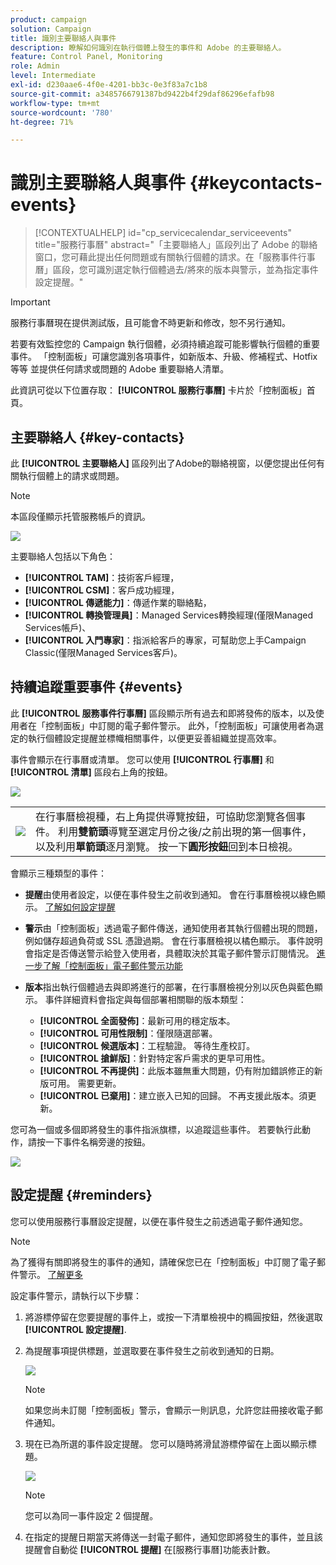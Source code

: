 ```yaml
---
product: campaign
solution: Campaign
title: 識別主要聯絡人與事件
description: 瞭解如何識別在執行個體上發生的事件和 Adobe 的主要聯絡人。
feature: Control Panel, Monitoring
role: Admin
level: Intermediate
exl-id: d230aae6-4f0e-4201-bb3c-0e3f83a7c1b8
source-git-commit: a3485766791387bd9422b4f29daf86296efafb98
workflow-type: tm+mt
source-wordcount: '780'
ht-degree: 71%

---
```


# 識別主要聯絡人與事件 {#keycontacts-events}

>[!CONTEXTUALHELP]
>id="cp_servicecalendar_serviceevents"
>title="服務行事曆"
>abstract="「主要聯絡人」區段列出了 Adobe 的聯絡窗口，您可藉此提出任何問題或有關執行個體的請求。在「服務事件行事曆」區段，您可識別選定執行個體過去/將來的版本與警示，並為指定事件設定提醒。"

>[!IMPORTANT]
>
>服務行事曆現在提供測試版，且可能會不時更新和修改，恕不另行通知。

若要有效監控您的 Campaign 執行個體，必須持續追蹤可能影響執行個體的重要事件。 「控制面板」可讓您識別各項事件，如新版本、升級、修補程式、Hotfix 等等 並提供任何請求或問題的 Adobe 重要聯絡人清單。

此資訊可從以下位置存取： **[!UICONTROL 服務行事曆]** 卡片於「控制面板」首頁。

## 主要聯絡人 {#key-contacts}

此 **[!UICONTROL 主要聯絡人]** 區段列出了Adobe的聯絡視窗，以便您提出任何有關執行個體上的請求或問題。

>[!NOTE]
>
>本區段僅顯示托管服務帳戶的資訊。

![](assets/service-events-contacts.png)

主要聯絡人包括以下角色：

* **[!UICONTROL TAM]**：技術客戶經理，
* **[!UICONTROL CSM]**：客戶成功經理，
* **[!UICONTROL 傳遞能力]**：傳遞作業的聯絡點，
* **[!UICONTROL 轉換管理員]**：Managed Services轉換經理(僅限Managed Services帳戶)、
* **[!UICONTROL 入門專家]**：指派給客戶的專家，可幫助您上手Campaign Classic(僅限Managed Services客戶)。

## 持續追蹤重要事件 {#events}

此 **[!UICONTROL 服務事件行事曆]** 區段顯示所有過去和即將發佈的版本，以及使用者在「控制面板」中訂閱的電子郵件警示。 此外，「控制面板」可讓使用者為選定的執行個體設定提醒並標幟相關事件，以便更妥善組織並提高效率。

事件會顯示在行事曆或清單。 您可以使用 **[!UICONTROL 行事曆]** 和 **[!UICONTROL 清單]** 區段右上角的按鈕。

![](assets/service-events-calendar.png)

<table><tr style="border: 0;">
<td><img src="assets/do-not-localize/nav-buttons.png">
</td><td>在行事曆檢視種，右上角提供導覽按鈕，可協助您瀏覽各個事件。 利用<b>雙箭頭</b>導覽至選定月份之後/之前出現的第一個事件，以及利用<b>單箭頭</b>逐月瀏覽。 按一下<b>圓形按鈕</b>回到本日檢視。</td>
</tr></table>

會顯示三種類型的事件：

* **提醒**&#x200B;由使用者設定，以便在事件發生之前收到通知。 會在行事曆檢視以綠色顯示。 [了解如何設定提醒](#reminders)
* **警示**&#x200B;由「控制面板」透過電子郵件傳送，通知使用者其執行個體出現的問題，例如儲存超過負荷或 SSL 憑證過期。 會在行事曆檢視以橘色顯示。 事件說明會指定是否傳送警示給登入使用者，具體取決於其電子郵件警示訂閱情況。 [進一步了解「控制面板」電子郵件警示功能](../performance-monitoring/using/email-alerting.md)

* **版本**&#x200B;指出執行個體過去與即將進行的部署，在行事曆檢視分別以灰色與藍色顯示。 事件詳細資料會指定與每個部署相關聯的版本類型：

   * **[!UICONTROL 全面發佈]**：最新可用的穩定版本。
   * **[!UICONTROL 可用性限制]**：僅限隨選部署。
   * **[!UICONTROL 候選版本]**：工程驗證。 等待生產校訂。 
   * **[!UICONTROL 搶鮮版]**：針對特定客戶需求的更早可用性。
   * **[!UICONTROL 不再提供]**：此版本雖無重大問題，仍有附加錯誤修正的新版可用。 需要更新。
   * **[!UICONTROL 已棄用]**：建立嵌入已知的回歸。 不再支援此版本。須更新。

您可為一個或多個即將發生的事件指派旗標，以追蹤這些事件。 若要執行此動作，請按一下事件名稱旁邊的按鈕。

![](assets/service-events-flag.png)

## 設定提醒 {#reminders}

您可以使用服務行事曆設定提醒，以便在事件發生之前透過電子郵件通知您。

>[!NOTE]
>
>為了獲得有關即將發生的事件的通知，請確保您已在「控制面板」中訂閱了電子郵件警示。 [了解更多](../performance-monitoring/using/email-alerting.md)

設定事件警示，請執行以下步驟：

1. 將游標停留在您要提醒的事件上，或按一下清單檢視中的橢圓按鈕，然後選取 **[!UICONTROL 設定提醒]**.

1. 為提醒事項提供標題，並選取要在事件發生之前收到通知的日期。

   ![](assets/service-events-set-reminder.png)

   >[!NOTE]
   >
   >如果您尚未訂閱「控制面板」警示，會顯示一則訊息，允許您註冊接收電子郵件通知。

1. 現在已為所選的事件設定提醒。 您可以隨時將滑鼠游標停留在上面以顯示標題。

   ![](assets/service-events-reminder.png)

   >[!NOTE]
   >
   >您可以為同一事件設定 2 個提醒。

1. 在指定的提醒日期當天將傳送一封電子郵件，通知您即將發生的事件，並且該提醒會自動從 **[!UICONTROL 提醒]** 在[服務行事曆]功能表計數。
